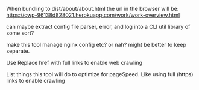 When bundling to dist/about/about.html the url in the browser will be:
https://cwp-96138d828021.herokuapp.com/work/work-overview.html

can maybe extract config file parser, error, and log into a CLI util library of some sort?

make this tool manage nginx config etc? or nah? might be better to keep separate. 

Use Replace href with full links to enable web crawling

List things this tool will do to optimize for pageSpeed. Like using full (https) links to enable crawling 
